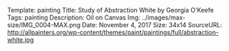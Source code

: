Template: painting
Title:  Study of Abstraction White by Georgia O'Keefe
Tags: painting
Description: Oil on Canvas
Img: ../images/max-size/IMG_0004-MAX.png
Date: November 4, 2017
Size: 34x14
SourceURL: http://allpainters.org/wp-content/themes/paint/paintings/full/abstraction-white.jpg
    